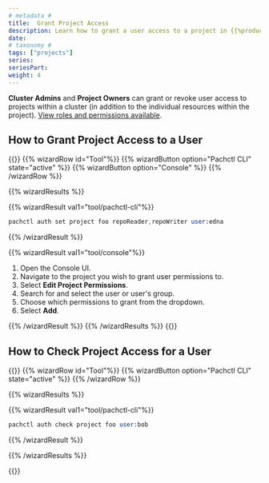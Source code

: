```yaml
---
# metadata #
title:  Grant Project Access
description: Learn how to grant a user access to a project in {{%productName%}}.
date:
# taxonomy #
tags: ["projects"]
series:
seriesPart:
weight: 4
---
```

**Cluster Admins** and **Project Owners** can grant or revoke user access to projects within a cluster (in addition to the individual resources within the project).  [View roles and permissions available](../enterprise/auth/authorization/permissions).

## How to Grant Project Access to a User

{{<stack type="wizard">}}
{{% wizardRow id="Tool"%}}
{{% wizardButton option="Pachctl CLI" state="active" %}}
{{% wizardButton option="Console" %}}
{{% /wizardRow %}}

{{% wizardResults  %}}

{{% wizardResult val1="tool/pachctl-cli"%}}
```s
pachctl auth set project foo repoReader,repoWriter user:edna
```
{{% /wizardResult %}}

{{% wizardResult val1="tool/console"%}}

1. Open the Console UI.
2. Navigate to the project you wish to grant user permissions to.
3. Select **Edit Project Permissions**.
4. Search for and select the user or user's group.
5. Choose which permissions to grant from the dropdown.
6. Select **Add**.

{{% /wizardResult %}}
{{% /wizardResults %}}
{{</stack>}}

## How to Check Project Access for a User

{{<stack type="wizard">}}
{{% wizardRow id="Tool"%}}
{{% wizardButton option="Pachctl CLI" state="active" %}}
{{% /wizardRow %}}

{{% wizardResults  %}}

{{% wizardResult val1="tool/pachctl-cli"%}}

```s
pachctl auth check project foo user:bob
```
{{% /wizardResult %}}

{{% /wizardResults %}}

{{</stack>}}
